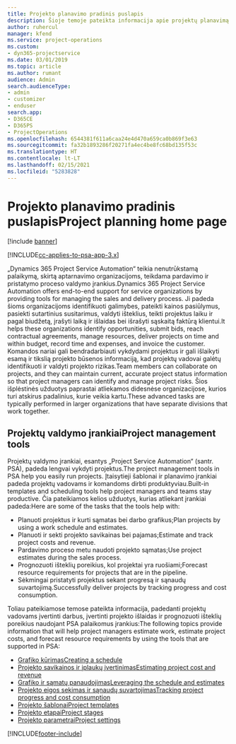 ```yaml
---
title: Projekto planavimo pradinis puslapis
description: Šioje temoje pateikta informacija apie projektų planavimą.
author: ruhercul
manager: kfend
ms.service: project-operations
ms.custom:
- dyn365-projectservice
ms.date: 03/01/2019
ms.topic: article
ms.author: rumant
audience: Admin
search.audienceType:
- admin
- customizer
- enduser
search.app:
- D365CE
- D365PS
- ProjectOperations
ms.openlocfilehash: 6544381f611a6caa24e4d470a659ca0b869f3e63
ms.sourcegitcommit: fa32b1893286f20271fa4ec4be8fc68bd135f53c
ms.translationtype: HT
ms.contentlocale: lt-LT
ms.lasthandoff: 02/15/2021
ms.locfileid: "5283828"
---
```

# <a name="project-planning-home-page"></a><span data-ttu-id="f2921-103">Projekto planavimo pradinis puslapis</span><span class="sxs-lookup"><span data-stu-id="f2921-103">Project planning home page</span></span>

[!include [banner](../includes/psa-now-project-operations.md)]

[!INCLUDE[cc-applies-to-psa-app-3.x](../includes/cc-applies-to-psa-app-3x.md)]

<span data-ttu-id="f2921-104">„Dynamics 365 Project Service Automation“ teikia nenutrūkstamą palaikymą, skirtą aptarnavimo organizacijoms, teikdama pardavimo ir pristatymo proceso valdymo įrankius.</span><span class="sxs-lookup"><span data-stu-id="f2921-104">Dynamics 365 Project Service Automation offers end-to-end support for service organizations by providing tools for managing the sales and delivery process.</span></span> <span data-ttu-id="f2921-105">Ji padeda šioms organizacijoms identifikuoti galimybes, pateikti kainos pasiūlymus, pasiekti sutartinius susitarimus, valdyti išteklius, teikti projektus laiku ir pagal biudžetą, įrašyti laiką ir išlaidas bei išrašyti sąskaitą faktūrą klientui.</span><span class="sxs-lookup"><span data-stu-id="f2921-105">It helps these organizations identify opportunities, submit bids, reach contractual agreements, manage resources, deliver projects on time and within budget, record time and expenses, and invoice the customer.</span></span> <span data-ttu-id="f2921-106">Komandos nariai gali bendradarbiauti vykdydami projektus ir gali išlaikyti esamą ir tikslią projekto būsenos informaciją, kad projektų vadovai galėtų identifikuoti ir valdyti projekto rizikas.</span><span class="sxs-lookup"><span data-stu-id="f2921-106">Team members can collaborate on projects, and they can maintain current, accurate project status information so that project managers can identify and manage project risks.</span></span> <span data-ttu-id="f2921-107">Šios išplėstinės užduotys paprastai atliekamos didesnėse organizacijose, kurios turi atskirus padalinius, kurie veikia kartu.</span><span class="sxs-lookup"><span data-stu-id="f2921-107">These advanced tasks are typically performed in larger organizations that have separate divisions that work together.</span></span>

## <a name="project-management-tools"></a><span data-ttu-id="f2921-108">Projektų valdymo įrankiai</span><span class="sxs-lookup"><span data-stu-id="f2921-108">Project management tools</span></span>

<span data-ttu-id="f2921-109">Projektų valdymo įrankiai, esantys „Project Service Automation“ (santr. PSA), padeda lengvai vykdyti projektus.</span><span class="sxs-lookup"><span data-stu-id="f2921-109">The project management tools in PSA help you easily run projects.</span></span> <span data-ttu-id="f2921-110">Įtaisytieji šablonai ir planavimo įrankiai padeda projektų vadovams ir komandoms dirbti produktyviau.</span><span class="sxs-lookup"><span data-stu-id="f2921-110">Built-in templates and scheduling tools help project managers and teams stay productive.</span></span> <span data-ttu-id="f2921-111">Čia pateikiamos kelios užduotys, kurias atliekant įrankiai padeda:</span><span class="sxs-lookup"><span data-stu-id="f2921-111">Here are some of the tasks that the tools help with:</span></span>

- <span data-ttu-id="f2921-112">Planuoti projektus ir kurti sąmatas bei darbo grafikus;</span><span class="sxs-lookup"><span data-stu-id="f2921-112">Plan projects by using a work schedule and estimates.</span></span>
- <span data-ttu-id="f2921-113">Planuoti ir sekti projekto savikainas bei pajamas;</span><span class="sxs-lookup"><span data-stu-id="f2921-113">Estimate and track project costs and revenue.</span></span>
- <span data-ttu-id="f2921-114">Pardavimo proceso metu naudoti projekto sąmatas;</span><span class="sxs-lookup"><span data-stu-id="f2921-114">Use project estimates during the sales process.</span></span>
- <span data-ttu-id="f2921-115">Prognozuoti išteklių poreikius, kol projektai yra ruošiami;</span><span class="sxs-lookup"><span data-stu-id="f2921-115">Forecast resource requirements for projects that are in the pipeline.</span></span>
- <span data-ttu-id="f2921-116">Sėkmingai pristatyti projektus sekant progresą ir sąnaudų suvartojimą.</span><span class="sxs-lookup"><span data-stu-id="f2921-116">Successfully deliver projects by tracking progress and cost consumption.</span></span>

<span data-ttu-id="f2921-117">Toliau pateikiamose temose pateikta informacija, padedanti projektų vadovams įvertinti darbus, įvertinti projekto išlaidas ir prognozuoti išteklių poreikius naudojant PSA palaikomus įrankius:</span><span class="sxs-lookup"><span data-stu-id="f2921-117">The following topics provide information that will help project managers estimate work, estimate project costs, and forecast resource requirements by using the tools that are supported in PSA:</span></span>

- [<span data-ttu-id="f2921-118">Grafiko kūrimas</span><span class="sxs-lookup"><span data-stu-id="f2921-118">Creating a schedule</span></span>](project-creating.md)
- [<span data-ttu-id="f2921-119">Projekto savikainos ir įplaukų įvertinimas</span><span class="sxs-lookup"><span data-stu-id="f2921-119">Estimating project cost and revenue</span></span>](project-estimating.md)
- [<span data-ttu-id="f2921-120">Grafiko ir sąmatų panaudojimas</span><span class="sxs-lookup"><span data-stu-id="f2921-120">Leveraging the schedule and estimates</span></span>](project-leveraging.md)
- [<span data-ttu-id="f2921-121">Projekto eigos sekimas ir sąnaudų suvartojimas</span><span class="sxs-lookup"><span data-stu-id="f2921-121">Tracking project progress and cost consumption</span></span>](project-tracking.md)
- [<span data-ttu-id="f2921-122">Projekto šablonai</span><span class="sxs-lookup"><span data-stu-id="f2921-122">Project templates</span></span>](project-templates.md)
- [<span data-ttu-id="f2921-123">Projekto etapai</span><span class="sxs-lookup"><span data-stu-id="f2921-123">Project stages</span></span>](project-stages.md)
- [<span data-ttu-id="f2921-124">Projekto parametrai</span><span class="sxs-lookup"><span data-stu-id="f2921-124">Project settings</span></span>](project-settings.md)


[!INCLUDE[footer-include](../includes/footer-banner.md)]